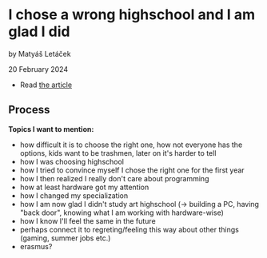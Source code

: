 # I chose a wrong highschool and I am glad I did

by Matyáš Letáček

20 February 2024

- Read [the article](index.md)

## Process

**Topics I want to mention:**
- how difficult it is to choose the right one, how not everyone has the options, kids want to be trashmen, later on it's harder to tell
- how I was choosing highschool
- how I tried to convince myself I chose the right one for the first year
- how I then realized I really don't care about programming
- how at least hardware got my attention
- how I changed my specialization
- how I am now glad I didn't study art highschool (-> building a PC, having "back door", knowing what I am working with hardware-wise)
- how I know I'll feel the same in the future
- perhaps connect it to regreting/feeling this way about other things (gaming, summer jobs etc.)
- erasmus?
